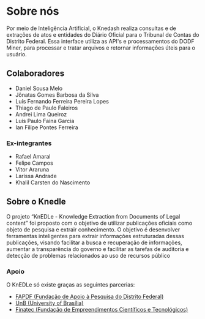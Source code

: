 # Sobre nós
Por meio de Inteligência Artificial, o Knedash realiza consultas e de extrações de atos e entidades do Diário Oficial para o Tribunal de Contas do Distrito Federal. Essa interface utiliza as API's e processamentos do DODF Miner, para processar e tratar arquivos e retornar informações úteis para o usuário.

## Colaboradores
- Daniel Sousa Melo
- Jônatas Gomes Barbosa da Silva
- Luís Fernando Ferreira Pereira Lopes
- Thiago de Paulo Faleiros
- Andrei Lima Queiroz
- Luís Paulo Faina Garcia
- Ian Filipe Pontes Ferreira


### Ex-integrantes
- Rafael Amaral
- Felipe Campos
- Vitor Araruna
- Larissa Andrade
- Khalil Carsten do Nascimento


## Sobre o Knedle
O projeto “KnEDLe - Knowledge Extraction from Documents of Legal content” foi proposto com o objetivo de utilizar publicações oficiais como objeto de pesquisa e extrair conhecimento. O objetivo é desenvolver ferramentas inteligentes para extrair informações estruturadas dessas publicações, visando facilitar a busca e recuperação de informações, aumentar a transparência do governo e facilitar as tarefas de auditoria e detecção de problemas relacionados ao uso de recursos público

### Apoio
O KnEDLe só existe graças as seguintes parcerias:
- [FAPDF (Fundação de Apoio à Pesquisa do Distrito Federal)](http://fap.df.gov.br/)
- [UnB (University of Brasília)](https://www.unb.br/)
- [Finatec (Fundação de Empreendimentos Científicos e Tecnológicos)](https://www.finatec.org.br/)
